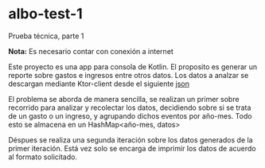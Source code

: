 # albo-test-1
Prueba técnica, parte 1

**Nota:** Es necesario contar con conexión a internet 

Este proyecto es una app para consola de Kotlin.
El proposito es generar un reporte sobre gastos e ingresos entre otros datos. Los datos a analzar se descargan mediante Ktor-client
desde el siguiente [json](https://gist.githubusercontent.com/astrocumbia/06ec83050ec79170b10a11d1d4924dfe/raw/ad791cddcff6df2ec424bfa3da7cdb86f266c57e/transactions.json)

El problema se aborda de manera sencilla, se realizan un primer sobre recorrido para analizar y recolectar los datos,
decidiendo sobre si se trata de un gasto o un ingreso, y agrupando dichos eventos por año-mes. Todo esto se almacena en un HashMap<año-mes, datos>

Déspues se realiza una segunda iteración sobre los datos generados de la primer iteración. Está vez solo se encarga de imprimir los datos de acuerdo al formato solicitado.
